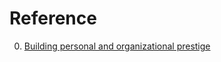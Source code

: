 # Reference

0. [Building personal and organizational prestige](https://lethain.com/building-prestige/)

